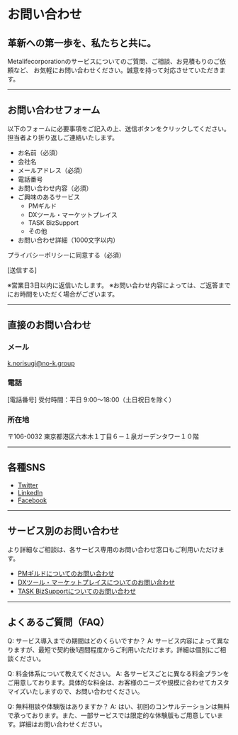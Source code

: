 # お問い合わせ

## 革新への第一歩を、私たちと共に。

Metalifecorporationのサービスについてのご質問、ご相談、お見積もりのご依頼など、
お気軽にお問い合わせください。誠意を持って対応させていただきます。

---

## お問い合わせフォーム

以下のフォームに必要事項をご記入の上、送信ボタンをクリックしてください。
担当者より折り返しご連絡いたします。

- お名前（必須）
- 会社名
- メールアドレス（必須）
- 電話番号
- お問い合わせ内容（必須）
- ご興味のあるサービス
  - PMギルド
  - DXツール・マーケットプレイス
  - TASK BizSupport
  - その他
- お問い合わせ詳細（1000文字以内）

プライバシーポリシーに同意する（必須）

[送信する]

※営業日3日以内に返信いたします。
※お問い合わせ内容によっては、ご返答までにお時間をいただく場合がございます。

---

## 直接のお問い合わせ

### メール
k.norisugi@no-k.group

### 電話
[電話番号]
受付時間：平日 9:00～18:00（土日祝日を除く）

### 所在地
〒106-0032
東京都港区六本木１丁目６－１泉ガーデンタワー１０階

---

## 各種SNS

- [Twitter](#)
- [LinkedIn](#)
- [Facebook](#)

---

## サービス別のお問い合わせ

より詳細なご相談は、各サービス専用のお問い合わせ窓口もご利用いただけます。

- [PMギルドについてのお問い合わせ](#)
- [DXツール・マーケットプレイスについてのお問い合わせ](#)
- [TASK BizSupportについてのお問い合わせ](#)

---

## よくあるご質問（FAQ）

Q: サービス導入までの期間はどのくらいですか？
A: サービス内容によって異なりますが、最短で契約後1週間程度からご利用いただけます。詳細は個別にご相談ください。

Q: 料金体系について教えてください。
A: 各サービスごとに異なる料金プランをご用意しております。具体的な料金は、お客様のニーズや規模に合わせてカスタマイズいたしますので、お問い合わせください。

Q: 無料相談や体験版はありますか？
A: はい、初回のコンサルテーションは無料で承っております。また、一部サービスでは限定的な体験版もご用意しています。詳細はお問い合わせください。